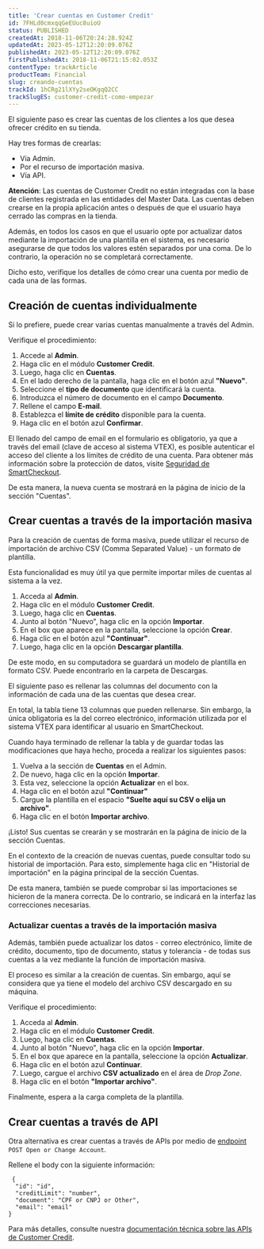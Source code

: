 ```yaml
---
title: 'Crear cuentas en Customer Credit'
id: 7FHLd0cmxqqGeEUuc8uioU
status: PUBLISHED
createdAt: 2018-11-06T20:24:28.924Z
updatedAt: 2023-05-12T12:20:09.076Z
publishedAt: 2023-05-12T12:20:09.076Z
firstPublishedAt: 2018-11-06T21:15:02.053Z
contentType: trackArticle
productTeam: Financial
slug: creando-cuentas
trackId: 1hCRg21lXYy2seOKgqQ2CC
trackSlugES: customer-credit-como-empezar
---
```


El siguiente paso es crear las cuentas de los clientes a los que desea ofrecer crédito en su tienda. 

Hay tres formas de crearlas:

- Vía Admin.
- Por el recurso de importación masiva.  
- Vía API.

<div class="alert alert-info">
<strong>Atención</strong>: Las cuentas de Customer Credit no están integradas con la base de clientes registrada en las entidades del Master Data. Las cuentas deben crearse en la propia aplicación antes o después de que el usuario haya cerrado las compras en la tienda.
</div>

Además, en todos los casos en que el usuario opte por actualizar datos mediante la importación de una plantilla en el sistema, es necesario asegurarse de que todos los valores estén separados por una coma. De lo contrario, la operación no se completará correctamente.

Dicho esto, verifique los detalles de cómo crear una cuenta por medio de cada una de las formas.

## Creación de cuentas individualmente
Si lo prefiere, puede crear varias cuentas manualmente a través del Admin.

Verifique el procedimiento:

1. Accede al __Admin__.
2. Haga clic en el módulo __Customer Credit__.
3. Luego, haga clic en __Cuentas__.
4. En el lado derecho de la pantalla, haga clic en el botón azul __"Nuevo"__.
5. Seleccione el __tipo de documento__ que identificará la cuenta.
6. Introduzca el número de documento en el campo __Documento__.
7. Rellene el campo __E-mail__.
8. Establezca el __límite de crédito__ disponible para la cuenta.
9. Haga clic en el botón azul __Confirmar__.

El llenado del campo de email en el formulario es obligatorio, ya que a través del email (clave de acceso al sistema VTEX), es posible autenticar el acceso del cliente a los límites de crédito de una cuenta. Para obtener más información sobre la protección de datos, visite [Seguridad de SmartCheckout](https://help.vtex.com/es/tutorial/seguranca-do-smartcheckout--3SrJuuhrqwePUg1rp1exfB#).

De esta manera, la nueva cuenta se mostrará en la página de inicio de la sección "Cuentas".

## Crear cuentas a través de la importación masiva

Para la creación de cuentas de forma masiva, puede utilizar el recurso de importación de archivo CSV (Comma Separated Value) - un formato de plantilla. 

Esta funcionalidad es muy útil ya que permite importar miles de cuentas al sistema a la vez.

1. Acceda al __Admin__.
2. Haga clic en el módulo __Customer Credit__.
3. Luego, haga clic en __Cuentas__.
4. Junto al botón "Nuevo", haga clic en la opción __Importar__.
5. En el box que aparece en la pantalla, seleccione la opción __Crear__.
6. Haga clic en el botón azul __"Continuar"__.
7. Luego, haga clic en la opción __Descargar plantilla__.

De este modo, en su computadora se guardará un modelo de plantilla en formato CSV. Puede encontrarlo en la carpeta de Descargas.

El siguiente paso es rellenar las columnas del documento con la información de cada una de las cuentas que desea crear.

En total, la tabla tiene 13 columnas que pueden rellenarse. Sin embargo, la única  obligatoria es la del correo electrónico, información utilizada por el sistema VTEX para identificar al usuario en SmartCheckout.

Cuando haya terminado de rellenar la tabla y de guardar todas las modificaciones que haya hecho, proceda a realizar los siguientes pasos:

1. Vuelva a la sección de __Cuentas__ en el Admin.
2. De nuevo, haga clic en la opción __Importar__.
3. Esta vez, seleccione la opción __Actualizar__ en el box.
4. Haga clic en el botón azul __"Continuar"__
5. Cargue la plantilla en el espacio __"Suelte aquí su CSV o elija un archivo"__.
6. Haga clic en el botón __Importar archivo__.

¡Listo! Sus cuentas se crearán y se mostrarán en la página de inicio de la sección Cuentas.

En el contexto de la creación de nuevas cuentas, puede consultar todo su historial de importación. Para esto, simplemente haga clic en "Historial de importación" en la página principal de la sección Cuentas. 

De esta manera, también se puede comprobar si las importaciones se hicieron de la manera correcta. De lo contrario, se indicará en la interfaz las correcciones necesarias.

### Actualizar cuentas a través de la importación masiva

Además, también puede actualizar los datos  - correo electrónico, límite de crédito, documento, tipo de documento, status y tolerancia - de todas sus cuentas a la vez mediante la función de importación masiva.

El proceso es similar a la creación de cuentas. Sin embargo, aquí se considera que ya tiene el modelo del archivo CSV descargado en su máquina.

Verifique el procedimiento:

1. Acceda al __Admin__.
2. Haga clic en el módulo __Customer Credit__.
3. Luego, haga clic en __Cuentas__.
4. Junto al botón "Nuevo", haga clic en la opción __Importar__.
5. En el box que aparece en la pantalla, seleccione la opción __Actualizar__.
6. Haga clic en el botón azul __Continuar__.
7. Luego, cargue el archivo __CSV actualizado__ en el área de *Drop Zone*.
8. Haga clic en el botón __"Importar archivo"__.

Finalmente, espera a la carga completa de la plantilla.

## Crear cuentas a través de API

Otra alternativa es crear cuentas a través de APIs por medio de [endpoint](https://developers.vtex.com/docs/api-reference/customer-credit-api#put-/api/creditcontrol/accounts/-accountId- "endpoint") `POST Open or Change Account`.

Rellene el body con la siguiente información:

     {
      "id": "id",
      "creditLimit": "number",
      "document": "CPF or CNPJ or Other",
      "email": "email"
    }

Para más detalles, consulte nuestra [documentación técnica sobre las APIs de Customer Credit](https://developers.vtex.com/docs/guides/customer-credit-api-overview "documentación técnica sobre las APIs de Customer Credit"). 
